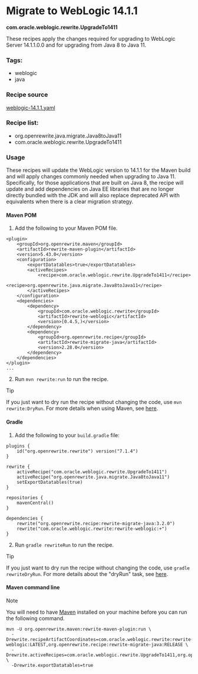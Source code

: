 # Migrate to WebLogic 14.1.1
**com.oracle.weblogic.rewrite.UpgradeTo1411**

These recipes apply the changes required for upgrading to WebLogic Server 14.1.1.0.0 and for upgrading from Java 8 to Java 11.

### Tags:
  - weblogic
  - java

### Recipe source

[weblogic-14.1.1.yaml](https://github.com/oracle/rewrite-recipes/blob/main/rewrite-weblogic/src/main/resources/META-INF/rewrite/weblogic-14.1.1.yaml)

### Recipe list:
  - org.openrewrite.java.migrate.Java8toJava11
  - com.oracle.weblogic.rewrite.UpgradeTo1411

### Usage

These recipes will update the WebLogic version to 14.1.1 for the Maven build and will apply changes commonly needed when upgrading to Java 11. Specifically, for those applications that are built on Java 8, the recipe will update and add dependencies on Java EE libraries that are no longer directly bundled with the JDK and will also replace deprecated API with equivalents when there is a clear migration strategy.

#### Maven POM

1. Add the following to your Maven POM file.
```
<plugin>
    <groupId>org.openrewrite.maven</groupId>
    <artifactId>rewrite-maven-plugin</artifactId>
    <version>5.43.0</version>
    <configuration>
        <exportDatatables>true</exportDatatables>
        <activeRecipes>
            <recipe>com.oracle.weblogic.rewrite.UpgradeTo1411</recipe>
            <recipe>org.openrewrite.java.migrate.Java8toJava11</recipe>
        </activeRecipes>
    </configuration>
    <dependencies>
        <dependency>
            <groupId>com.oracle.weblogic.rewrite</groupId>
            <artifactId>rewrite-weblogic</artifactId>
            <version>[0.4.5,)</version>
        </dependency>
        <dependency>
            <groupId>org.openrewrite.recipe</groupId>
            <artifactId>rewrite-migrate-java</artifactId>
            <version>2.28.0</version>
        </dependency>
    </dependencies>
</plugin>
...
```
2. Run `mvn rewrite:run` to run the recipe.

> [!TIP]  
> If you just want to dry run the recipe without changing the code, use `mvn rewrite:DryRun`. For more details when using Maven, see [here](https://docs.openrewrite.org/reference/rewrite-maven-plugin).

#### Gradle

1. Add the following to your `build.gradle` file:

```
plugins {
    id("org.openrewrite.rewrite") version("7.1.4")
}

rewrite {
    activeRecipe("com.oracle.weblogic.rewrite.UpgradeTo1411")
    activeRecipe("org.openrewrite.java.migrate.Java8toJava11")
    setExportDatatables(true)
}

repositories {
    mavenCentral()
}

dependencies {
    rewrite("org.openrewrite.recipe:rewrite-migrate-java:3.2.0")
    rewrite("com.oracle.weblogic.rewrite:rewrite-weblogic:+")
}
```
2. Run `gradle rewriteRun` to run the recipe.

> [!TIP]  
> If you just want to dry run the recipe without changing the code, use `gradle rewriteDryRun`. For more details about the "dryRun" task, see [here](https://docs.openrewrite.org/reference/gradle-plugin-configuration#the-dryrun-task).


#### Maven command line

> [!NOTE]
> You will need to have [Maven](https://maven.apache.org/download.cgi) installed on your machine before you can run the following command.

```
mvn -U org.openrewrite.maven:rewrite-maven-plugin:run \
  -Drewrite.recipeArtifactCoordinates=com.oracle.weblogic.rewrite:rewrite-weblogic:LATEST,org.openrewrite.recipe:rewrite-migrate-java:RELEASE \
  -Drewrite.activeRecipes=com.oracle.weblogic.rewrite.UpgradeTo1411,org.openrewrite.java.migrate.Java8toJava11 \
  -Drewrite.exportDatatables=true
  ```
